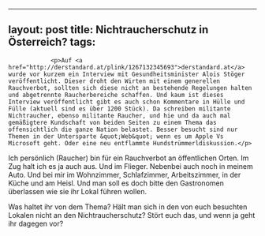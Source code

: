 
---
layout: post
title: Nichtraucherschutz in Österreich?
tags:
---


                <p>Auf <a href="http://derstandard.at/plink/1267132345693">derstandard.at</a> wurde vor kurzem ein Interview mit Gesundheitsminister Alois Stöger veröffentlicht. Dieser droht den Wirten mit einem generellen Rauchverbot, sollten sich diese nicht an bestehende Regelungen halten und abgetrennte Raucherbereiche schaffen. Und kaum ist dieses Interview veröffentlicht gibt es auch schon Kommentare in Hülle und Fülle (aktuell sind es über 1200 Stück). Da schreiben militante Nichtraucher, ebenso militante Raucher, und hie und da auch mal gemäßigtere Kundschaft von beiden Seiten zu einem Thema das offensichtlich die ganze Nation belastet. Besser besucht sind nur Themen in der Untersparte &quot;Web&quot; wenn es um Apple Vs Microsoft geht. Oder eine neu entflammte Hundstrümmerldiskussion.</p>
<p>Ich persönlich (Raucher) bin für ein Rauchverbot an öffentlichen Orten. Im Zug halt ich es ja auch aus. Und im Flieger. Nebenbei auch noch in meinem Auto. Und bei mir im Wohnzimmer, Schlafzimmer, Arbeitszimmer, in der Küche und am Heisl. Und man soll es doch bitte den Gastronomen überlassen wie sie ihr Lokal führen wollen.</p>
<p>Was haltet ihr von dem Thema? Hält man sich in den von euch besuchten Lokalen nicht an den Nichtraucherschutz? Stört euch das, und wenn ja geht ihr dagegen vor?</p>
